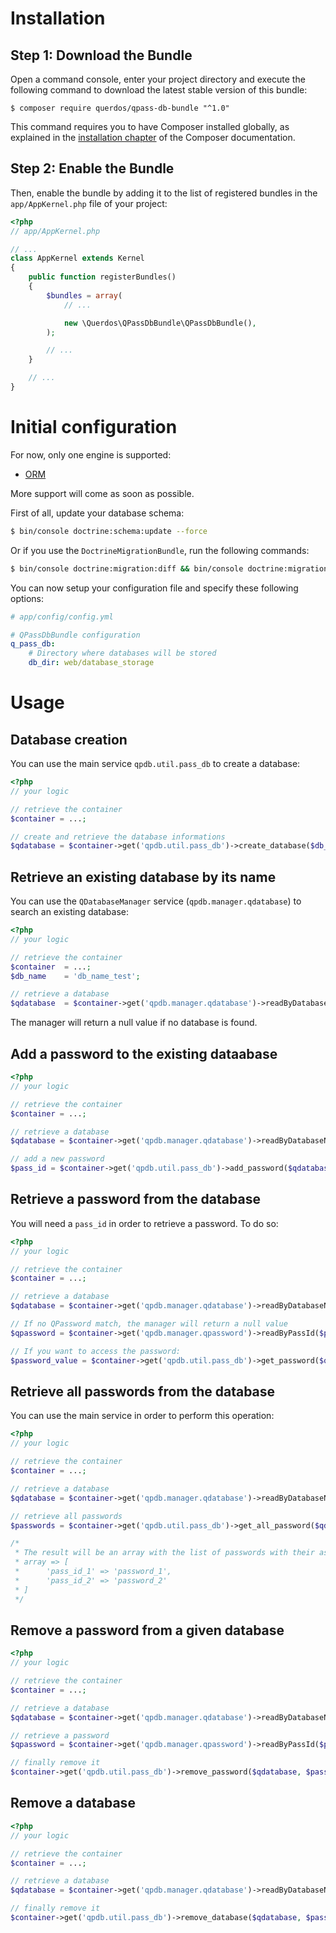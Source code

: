 # Installation

## Step 1: Download the Bundle

Open a command console, enter your project directory and execute the
following command to download the latest stable version of this bundle:

```console
$ composer require querdos/qpass-db-bundle "^1.0"
```

This command requires you to have Composer installed globally, as explained
in the [installation chapter](https://getcomposer.org/doc/00-intro.md)
of the Composer documentation.

## Step 2: Enable the Bundle

Then, enable the bundle by adding it to the list of registered bundles
in the `app/AppKernel.php` file of your project:

```php
<?php
// app/AppKernel.php

// ...
class AppKernel extends Kernel
{
    public function registerBundles()
    {
        $bundles = array(
            // ...

            new \Querdos\QPassDbBundle\QPassDbBundle(),
        );

        // ...
    }

    // ...
}
```

# Initial configuration
For now, only one engine is supported:
  * [ORM](http://www.doctrine-project.org/projects/orm.html)

More support will come as soon as possible.  

First of all, update your database schema:
```bash
$ bin/console doctrine:schema:update --force
```

Or if you use the `DoctrineMigrationBundle`, run the following commands:
```bash
$ bin/console doctrine:migration:diff && bin/console doctrine:migration:migrate
```

You can now setup your configuration file and specify these following options:

```yaml
# app/config/config.yml

# QPassDbBundle configuration
q_pass_db:
    # Directory where databases will be stored
    db_dir: web/database_storage
```

# Usage
## Database creation
You can use the main service `qpdb.util.pass_db` to create a database:
```php
<?php
// your logic

// retrieve the container
$container = ...;

// create and retrieve the database informations
$qdatabase = $container->get('qpdb.util.pass_db')->create_database($db_name, $password);
```

## Retrieve an existing database by its name
You can use the `QDatabaseManager` service (`qpdb.manager.qdatabase`) to search an existing database:
```php
<?php
// your logic

// retrieve the container
$container  = ...;
$db_name    = 'db_name_test';

// retrieve a database
$qdatabase  = $container->get('qpdb.manager.qdatabase')->readByDatabaseName($db_name);
```

The manager will return a null value if no database is found.

## Add a password to the existing dataabase
```php
<?php
// your logic

// retrieve the container
$container = ...;

// retrieve a database
$qdatabase = $container->get('qpdb.manager.qdatabase')->readByDatabaseName($db_name);

// add a new password
$pass_id = $container->get('qpdb.util.pass_db')->add_password($qdatabase, $password, $pass_to_add, $label);
```

## Retrieve a password from the database
You will need a `pass_id` in order to retrieve a password. To do so:
```php
<?php
// your logic

// retrieve the container
$container = ...;

// retrieve a database
$qdatabase = $container->get('qpdb.manager.qdatabase')->readByDatabaseName($db_name);

// If no QPassword match, the manager will return a null value
$qpassword = $container->get('qpdb.manager.qpassword')->readByPassId($pass_id);

// If you want to access the password:
$password_value = $container->get('qpdb.util.pass_db')->get_password($qdatabase, $password, $qpassword);
```

## Retrieve all passwords from the database
You can use the main service in order to perform this operation:
```php
<?php
// your logic

// retrieve the container
$container = ...;

// retrieve a database
$qdatabase = $container->get('qpdb.manager.qdatabase')->readByDatabaseName($db_name);

// retrieve all passwords
$passwords = $container->get('qpdb.util.pass_db')->get_all_password($qdatabase, $password);

/*
 * The result will be an array with the list of passwords with their associated pass_id
 * array => [
 *      'pass_id_1' => 'password_1',
 *      'pass_id_2' => 'password_2'
 * ]
 */
```

## Remove a password from a given database
```php
<?php
// your logic

// retrieve the container
$container = ...;

// retrieve a database
$qdatabase = $container->get('qpdb.manager.qdatabase')->readByDatabaseName($db_name);

// retrieve a password
$qpassword = $container->get('qpdb.manager.qpassword')->readByPassId($pass_id);

// finally remove it
$container->get('qpdb.util.pass_db')->remove_password($qdatabase, $password, $qpassword);
```

## Remove a database
```php
<?php
// your logic

// retrieve the container
$container = ...;

// retrieve a database
$qdatabase = $container->get('qpdb.manager.qdatabase')->readByDatabaseName($db_name);

// finally remove it
$container->get('qpdb.util.pass_db')->remove_database($qdatabase, $password);
